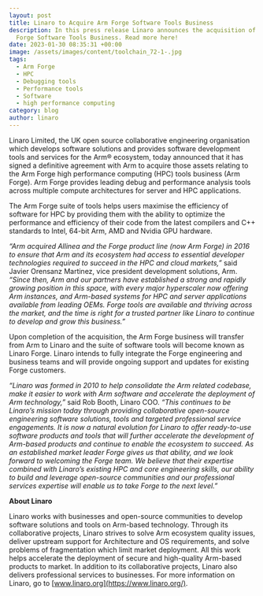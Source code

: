 ```yaml
---
layout: post
title: Linaro to Acquire Arm Forge Software Tools Business
description: In this press release Linaro announces the acquisition of the Arm
  Forge Software Tools Business. Read more here!
date: 2023-01-30 08:35:31 +00:00
image: /assets/images/content/toolchain_72-1-.jpg
tags:
  - Arm Forge
  - HPC
  - Debugging tools
  - Performance tools
  - Software
  - high performance computing
category: blog
author: linaro
---
```

Linaro Limited, the UK open source collaborative engineering organisation which develops software solutions and 
provides software development tools and services for the Arm® ecosystem, today announced that it has signed a definitive agreement with Arm to acquire those assets relating to the Arm Forge high performance computing (HPC) tools business (Arm Forge). Arm Forge provides leading debug and performance analysis tools across multiple compute architectures for server and HPC applications.

The Arm Forge suite of tools helps users maximise the efficiency of software for HPC by providing them with the ability to optimize the performance and efficiency of their code from the latest compilers and C++ standards to Intel, 64-bit Arm, AMD and Nvidia GPU hardware. 

*“Arm acquired Allinea and the Forge product line (now Arm Forge) in 2016 to ensure that Arm and its ecosystem had access to essential developer technologies required to succeed in the HPC and cloud markets,”* said Javier Orensanz Martinez, vice president development solutions, Arm. *“Since then, Arm and our partners have established a strong and rapidly growing position in this space, with every major hyperscaler now offering Arm instances, and Arm-based systems for HPC and server applications available from leading OEMs. Forge tools are available and thriving across the market, and the time is right for a trusted partner like Linaro to continue to develop and grow this business.”*

Upon completion of the acquisition, the Arm Forge business will transfer from Arm to Linaro and the suite of software tools will become known as Linaro Forge. Linaro intends to fully integrate the Forge engineering and business teams and will provide ongoing support and updates for existing Forge customers.

*“Linaro was formed in 2010 to help consolidate the Arm related codebase, make it easier to work with Arm software and accelerate the deployment of Arm technology,”* said Rob Booth, Linaro COO. *“This continues to be Linaro’s mission today through providing collaborative open-source engineering software solutions, tools and targeted professional service engagements. It is now a natural evolution for Linaro to offer ready-to-use software products and tools that will further accelerate the development of Arm-based products and continue to enable the ecosystem to succeed. As an established market leader Forge gives us that ability, and we look forward to welcoming the Forge team. We believe that their expertise combined with Linaro’s existing HPC and core engineering skills, our ability to build and leverage open-source communities and our professional services expertise will enable us to take Forge to the next level.”*

**About Linaro**

Linaro works with businesses and open-source communities to develop software solutions and tools on Arm-based technology. Through its collaborative projects, Linaro strives to solve Arm ecosystem quality issues, deliver upstream support for Architecture and OS requirements, and solve problems of fragmentation which limit market deployment. All this work helps accelerate the deployment of secure and high-quality Arm-based products to market. In addition to its collaborative projects, Linaro also delivers professional services to businesses. For more information on Linaro, go to [www.linaro.org](https://www.linaro.org/).